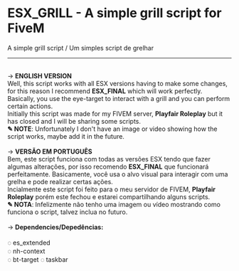 # ESX_GRILL - A simple grill script for FiveM
A simple grill script / Um simples script de grelhar
<br>
<hr>
<br>
→ <b>ENGLISH VERSION</b><br>
Well, this script works with all ESX versions having to make some changes, for this reason I recommend <b>ESX_FINAL</b> which will work perfectly.<br>
Basically, you use the eye-target to interact with a grill and you can perform certain actions.
<br>Initially this script was made for my FIVEM server, <b>Playfair Roleplay</b> but it has closed and I will be sharing some scripts.
<br>
<b>✎ NOTE</b>: Unfortunately I don't have an image or video showing how the script works, maybe add it in the future.<br>
<br>
→ <b>VERSÃO EM PORTUGUÊS</b><br>
Bem, este script funciona com todas as versões ESX tendo que fazer algumas alterações, por isso recomendo <b>ESX_FINAL</b> que funcionará perfeitamente. 
Basicamente, você usa o alvo visual para interagir com uma grelha e pode realizar certas ações.<br>
Incialmente este script foi feito para o meu servidor de FIVEM, <b>Playfair Roleplay</b> porém este fechou e estarei compartilhando alguns scripts.
<br>
<b>✎ NOTA</b>: Infelizmente não tenho uma imagem ou vídeo mostrando como funciona o script, talvez inclua no futuro.
<br><br>
→ <b>Dependencies/Depedências:</b><br><br>
  ◌ es_extended<br>
  ◌ nh-context<br>
  ◌ bt-target
  ◌ taskbar
